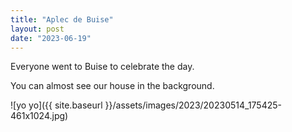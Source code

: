 ```yaml
---
title: "Aplec de Buise"
layout: post
date: "2023-06-19"
---
```


Everyone went to Buise to celebrate the day.

You can almost see our house in the background.

![yo yo]({{ site.baseurl }}/assets/images/2023/20230514_175425-461x1024.jpg)
